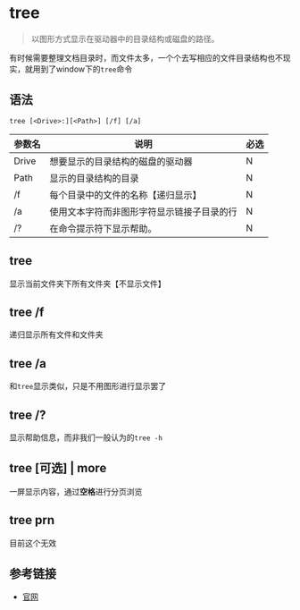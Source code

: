 # tree
> 以图形方式显示在驱动器中的目录结构或磁盘的路径。

有时候需要整理文档目录时，而文件太多，一个个去写相应的文件目录结构也不现实，就用到了window下的`tree`命令

## 语法
```
tree [<Drive>:][<Path>] [/f] [/a]
```

| 参数名 | 说明 | 必选 |
| -- | -- | -- |
| Drive  | 想要显示的目录结构的磁盘的驱动器 | N |
| Path  | 显示的目录结构的目录 | N |
| /f  | 每个目录中的文件的名称【递归显示】 | N |
| /a  | 使用文本字符而非图形字符显示链接子目录的行 | N |
| /?  | 在命令提示符下显示帮助。 | N |

## tree
显示当前文件夹下所有文件夹【不显示文件】

## tree /f
递归显示所有文件和文件夹

## tree /a
和`tree`显示类似，只是不用图形进行显示罢了

## tree /?
显示帮助信息，而非我们一般认为的`tree -h`

## tree [可选] | more
一屏显示内容，通过**空格**进行分页浏览

## tree prn
目前这个无效

## 参考链接
+ [官网](https://docs.microsoft.com/zh-cn/windows-server/administration/windows-commands/tree#BKMK_examples)